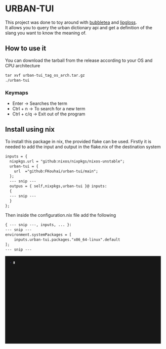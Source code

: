 # URBAN-TUI
This project was done to toy around with [bubbletea](https://github.com/charmbracelet/bubbletea) and [lipgloss](https://github.com/charmbracelet/lipgloss). <br>
It allows you to query the urban dictionary api and get a definition of the slang you want to know the meaning of.
## How to use it
You can download the tarball from the release according to your OS and CPU architecture <br>
```(bash)
tar xvf urban-tui_tag_os_arch.tar.gz
./urban-tui
```
### Keymaps
* Enter -> Searches the term
* Ctrl + n -> To search for a new term
* Ctrl + c/q -> Exit out of the program

## Install using nix
To install this package in nix, the provided flake can be used.
Firstly it is needed to add the input and output in the flake.nix of the destination system

```(nix)
inputs = {
  nixpkgs.url = "github:nixos/nixpkgs/nixos-unstable";
  urban-tui = {
    url  ="github:FKouhai/urban-tui/main";
  };
  --- snip ---
  outpus = { self,nixpkgs,urban-tui }@ inputs:
  {
  --- snip ---
  }
};
```
Then inside the configuration.nix file add the following
```(nix)
{ --- snip ---, inputs, ... }:
--- snip ---
environment.systemPackages = [
    inputs.urban-tui.packages."x86_64-linux".default
];
--- snip ---
```

![demo gif](./demo.gif)


